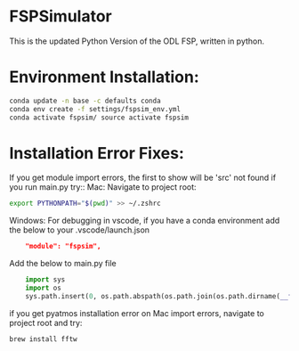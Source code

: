 # FSPSimulator
This is the updated Python Version of the ODL FSP, written in python.

# Environment Installation:

``` bash
conda update -n base -c defaults conda
conda env create -f settings/fspsim_env.yml
conda activate fspsim/ source activate fspsim
```

# Installation Error Fixes:
If you get module import errors, the first to show will be 'src' not found if you run main.py try::
Mac:
Navigate to project root:
``` bash
export PYTHONPATH="$(pwd)" >> ~/.zshrc
```

Windows: 
For debugging in vscode, if you have a conda environment add the below to your .vscode/launch.json
``` json
    "module": "fspsim",
```
Add the below to main.py file
``` python
    import sys
    import os
    sys.path.insert(0, os.path.abspath(os.path.join(os.path.dirname(__file__), ".."))) 
```

if you get pyatmos installation error on Mac import errors, navigate to project root and try:  
``` bash
brew install fftw  
```